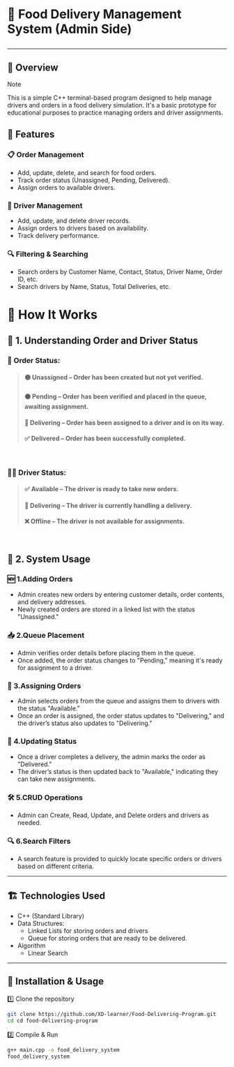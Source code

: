 # 🍔 Food Delivery Management System (Admin Side)<hr>
## 📌 Overview
> [!NOTE]
> This is a simple C++ terminal-based program designed to help manage drivers and orders in a food delivery simulation. It's a basic prototype for educational purposes to practice managing orders and driver assignments.


## 🎯 Features

### 📋 Order Management

- Add, update, delete, and search for food orders.
- Track order status (Unassigned, Pending, Delivered).
- Assign orders to available drivers.


### 🚗 Driver Management

- Add, update, and delete driver records.
- Assign orders to drivers based on availability.
- Track delivery performance.

### 🔍 Filtering & Searching

- Search orders by Customer Name, Contact, Status, Driver Name, Order ID, etc.
- Search drivers by Name, Status, Total Deliveries, etc.


# 🚀 How It Works
## 📌 1. Understanding Order and Driver Status
### 🛒 Order Status:
> #### 🟡 Unassigned – Order has been created but not yet verified.
> #### 🟠 Pending – Order has been verified and placed in the queue, awaiting assignment.
> #### 🚚 Delivering – Order has been assigned to a driver and is on its way.
> #### ✅ Delivered – Order has been successfully completed.
<br>

### 🧑‍✈ Driver Status:
> #### ✅ Available – The driver is ready to take new orders.
> #### 🚛 Delivering – The driver is currently handling a delivery.
> #### ❌ Offline – The driver is not available for assignments.
<br>

## 📖 2. System Usage
### 🆕 1.Adding Orders
- Admin creates new orders by entering customer details, order contents, and delivery addresses.
- Newly created orders are stored in a linked list with the status "Unassigned."
### 📥 2.Queue Placement
- Admin verifies order details before placing them in the queue.
- Once added, the order status changes to "Pending," meaning it's ready for assignment to a driver.
### 📌 3.Assigning Orders
- Admin selects orders from the queue and assigns them to drivers with the status "Available."
- Once an order is assigned, the order status updates to "Delivering," and the driver’s status also updates to "Delivering."
### 🔄 4.Updating Status
- Once a driver completes a delivery, the admin marks the order as "Delivered."
- The driver’s status is then updated back to "Available," indicating they can take new assignments.
### 🛠️ 5.CRUD Operations
- Admin can Create, Read, Update, and Delete orders and drivers as needed.
### 🔍 6.Search Filters
- A search feature is provided to quickly locate specific orders or drivers based on different criteria.
---
## 🏗 Technologies Used

- C++ (Standard Library)
- Data Structures:
  - Linked Lists for storing orders and drivers
  - Queue for storing orders that are ready to be delivered.
- Algorithm
  - Linear Search

---
## 🚀 Installation & Usage
1️⃣ Clone the repository

```bash
git clone https://github.com/XD-learner/Food-Delivering-Program.git
cd cd food-delivering-program

```
2️⃣ Compile & Run
```bash
g++ main.cpp -o food_delivery_system
food_delivery_system

```



